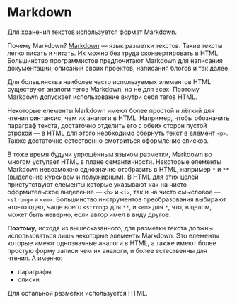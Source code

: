 # Markdown

Для хранения текстов используется формат Markdown.

Почему Markdown? [Markdown](https://ru.wikipedia.org/wiki/Markdown) — язык разметки текстов. Такие тексты легко писать и читать. Их можно без труда сконвертировать в HTML. Большинство программистов предпочитают Markdown для написания документации, описаний своих проектов, написания блогов и так далее.

Для большинства наиболее часто используемых элементов HTML существуют аналоги тегов Markdown, но не для всех. Поэтому Markdown допускает использование внутри себя тегов HTML.

Некоторые елементы Markdown имеют более простой и лёгкий для чтения синтаксис, чем их аналоги в HTML. Например, чтобы обозначить параграф текста, достаточно отделить его с обеих сторон пустой строкой — в HTML для этого необходимо обернуть текст в елемент `<p>`. Также достаточно естественно смотриться оформление списков.

В тоже время будучи упрощённым языком разметки, Markdown во многом уступает HTML в плане семантичности. Некоторые елементы Markdown невозможно однозначно отобразить в HTML, например `*` и `**` (выделение курсивом и полужирным). В HTML для этих целей пристутствуют елементы которые указывают как на чисто оформительское выделение — `<b>` и `<i>`, так и на чисто смысловое — `<strong>` и `<em>`. Большинство инструментов преобразования выбирают что-то одно, чаще всего `<strong>` для `**`, и `<em>` для `*`, что, в целом, может быть неверно, если автор имел в виду другое.

**Поэтому**, исходя из вышесказанного, для разметки текста должны использоваться лишь некоторые элементы Markdown. Это елементы которые имеют однозначные аналоги в HTML, а также имеют более простую форму записи чем их аналоги, и более естественны для чтения. А именно:

* параграфы
* списки

Для остальной разметки используется HTML.
